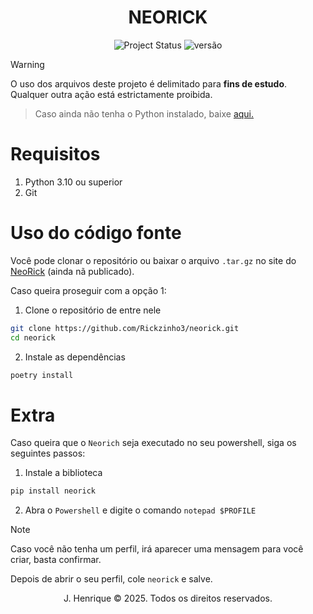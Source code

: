 <h1 align=center>NEORICK</h1>

<div align=center>
  
  ![Project Status](https://img.shields.io/badge/status-Em%20andamento-yellow)
  ![versão](https://img.shields.io/badge/versão-1.0.0-important)
  
</div>

> [!WARNING]
> O uso dos arquivos deste projeto é delimitado para <strong>fins de estudo</strong>. Qualquer outra ação está estrictamente proibida.

> Caso ainda não tenha o Python instalado, baixe [aqui.](https://www.python.org/downloads)

# Requisitos

1. Python 3.10 ou superior
2. Git

# Uso do código fonte

Você pode clonar o repositório ou baixar o arquivo `.tar.gz` no site do [NeoRick]() (ainda nã publicado).

Caso queira proseguir com a opção 1:

1. Clone o repositório de entre nele

```sh
git clone https://github.com/Rickzinho3/neorick.git
cd neorick
```

2. Instale as dependências

```sh
poetry install
```

# Extra

Caso queira que o `Neorich` seja executado no seu powershell, siga os seguintes passos:

1. Instale a biblioteca

```sh
pip install neorick
```

2. Abra o `Powershell` e digite o comando `notepad $PROFILE`

> [!NOTE]
> Caso você não tenha um perfil, irá aparecer uma mensagem para você criar, basta confirmar.

Depois de abrir o seu perfil, cole `neorick` e salve.
<br>

<p align=center>J. Henrique &copy; 2025. Todos os direitos reservados.</p>
